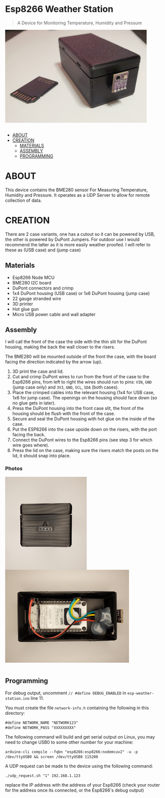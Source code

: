 # Esp8266 Weather Station
> A Device for Monitoring Temperature, Humidity and Pressure

<img align="left" height="300" src="images/full.jpg">
<br clear="left"/>
<br clear="left"/>

- [ABOUT](#about)
- [CREATION](#creation)
  * [MATERIALS](#materials)
  * [ASSEMBLY](#assembly)
  * [PROGRAMMING](#programming)


# ABOUT
This device contains the BME280 sensor For Measuring Temperature, Humidity and Pressure. It operates as a UDP Server to allow for remote collection of data.

# CREATION
There are 2 case variants, one has a cutout so it can be powered by USB, the other is powered by DuPont Jumpers. For outdoor use I would recommend the latter as it is more easily weather proofed.
I will refer to these as (USB case) and (jump case)

## Materials

- Esp8266 Node MCU
- BME280 I2C board
- DuPont connectors and crimp
- 1x4 DuPont housing (USB case) or 1x6 DuPont housing (jump case)
- 22 gauge stranded wire
- 3D printer
- Hot glue gun
- Micro USB power cable and wall adapter

## Assembly
I will call the front of the case the side with the thin slit for the DuPont housing, making the back the wall closer to the risers.

The BME280 will be mounted outside of the front the case, with the board facing the direction indicated by the arrow (up).

1) 3D print the case and lid.
2) Cut and crimp DuPont wires to run from the front of the case to the Esp8266 pins, from left to right the wires should run to pins: `VIN`, `GND` (jump case only) and `3V3`, `GND`, `SCL`, `SDA` (both cases).
3) Place the crimped cables into the relevant housing (1x4 for USB case, 1x6 for jump case). The openings on the housing should face down (so no glue gets in later).
4) Press the DuPont housing into the front case slit, the front of the housing should be flush with the front of the case.
5) Secure and seal the DuPont housing with hot glue on the inside of the case.
6) Put the ESP8266 into the case upside down on the risers, with the port facing the back.
7) Connect the DuPont wires to the Esp8266 pins (see step 3 for which wire goes where).
8) Press the lid on the case, making sure the risers match the posts on the lid, it should snap into place.


### Photos

<img align="left" height="300" src="images/front.jpg">
<img align="left" height="300" src="images/internals.jpg">
<br clear="left"/>
<br clear="left"/>

## Programming
For debug output, uncomment `// #define DEBUG_ENABLED` in `esp-weather-station.ino` line 11.

You must create the file `network-info.h` containing the following in this directory:

```
#define NETWORK_NAME "NETWORK123"
#define NETWORK_PASS "XXXXXXXXX"
```

The following command will build and get serial output on Linux, you may need to change USB0 to some other number for your machine:
```
arduino-cli compile --fqbn "esp8266:esp8266:nodemcuv2" -u -p /dev/ttyUSB0 && screen /dev/ttyUSB0 115200
```

A UDP request can be made to the device using the following command:

```
./udp_request.sh "1" 192.168.1.123

```
replace the IP address with the address of your Esp8266 (check your router for the address once its connected, or the Esp8266's debug output)

